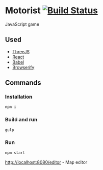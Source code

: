 # Motorist [![Build Status](http://img.shields.io/travis/Open-Technologies/motorist.svg?style=flat)](https://travis-ci.org/Open-Technologies/motorist)

JavaScript game

## Used

* [ThreeJS](http://threejs.org/)
* [React](http://facebook.github.io/react/)
* [Babel](https://babeljs.io/)
* [Browserify](http://browserify.org/)

## Commands

### Installation

```sh
npm i
```

### Build and run

```sh
gulp
```

### Run

```sh
npm start
```

[http://localhost:8080/editor](http://localhost:8080/editor) - Map editor

